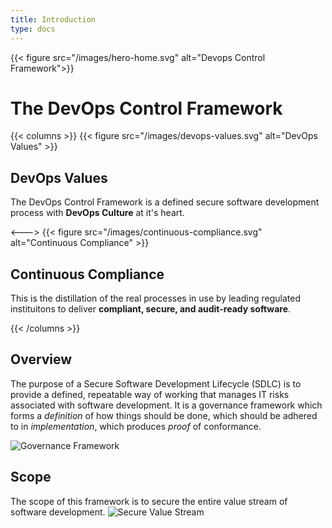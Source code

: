 ```yaml
---
title: Introduction
type: docs
---
```


{{< figure src="/images/hero-home.svg" alt="Devops Control Framework">}}
# The DevOps Control Framework

{{< columns >}}
{{< figure src="/images/devops-values.svg" alt="DevOps Values" >}}
## DevOps Values

The DevOps Control Framework is a defined secure software development process
with **DevOps Culture** at it's heart.

<--->
{{< figure src="/images/continuous-compliance.svg" alt="Continuous Compliance" >}}
## Continuous Compliance

This is the distillation of the real processes in use by leading regulated
instituitons to deliver **compliant, secure, and audit-ready software**.

{{< /columns >}}



## Overview

The purpose of a Secure Software Development Lifecycle (SDLC) is to provide a
defined, repeatable way of working that manages IT risks associated with
software development.  It is a governance framework which forms a _definition_
of how things should be done, which should be adhered to in _implementation_,
which produces _proof_ of conformance.

![Governance Framework](/images/governance.png)

## Scope

The scope of this framework is to secure the entire value stream of software
development.
![Secure Value Stream](/images/value-stream.png)



